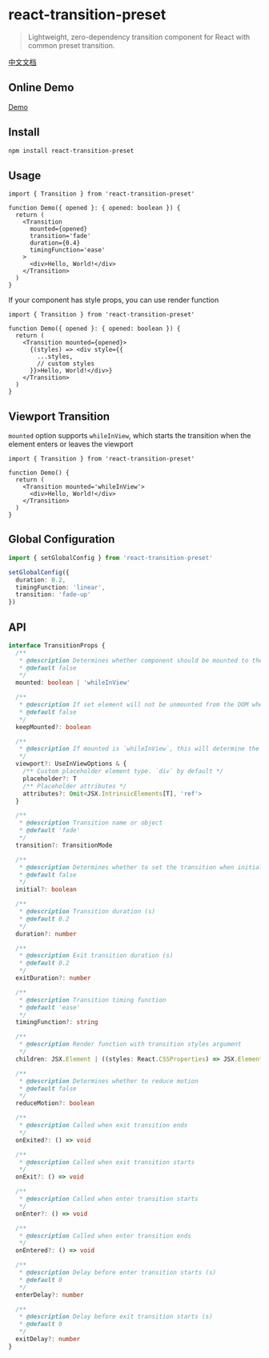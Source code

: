 # react-transition-preset

> Lightweight, zero-dependency transition component for React with common preset transition.

[中文文档](./README.zh.md)

## Online Demo

[Demo](https://hemengke1997.github.io/react-transition-preset/)

## Install

```bash
npm install react-transition-preset
```

## Usage

```tsx
import { Transition } from 'react-transition-preset'

function Demo({ opened }: { opened: boolean }) {
  return (
    <Transition
      mounted={opened}
      transition='fade'
      duration={0.4}
      timingFunction='ease'
    >
      <div>Hello, World!</div>
    </Transition>
  )
}
```

If your component has style props, you can use render function

```tsx
import { Transition } from 'react-transition-preset'

function Demo({ opened }: { opened: boolean }) {
  return (
    <Transition mounted={opened}>
      {(styles) => <div style={{
        ...styles,
        // custom styles
      }}>Hello, World!</div>}
    </Transition>
  )
}
```

## Viewport Transition

`mounted` option supports `whileInView`, which starts the transition when the element enters or leaves the viewport

```tsx
import { Transition } from 'react-transition-preset'

function Demo() {
  return (
    <Transition mounted='whileInView'>
      <div>Hello, World!</div>
    </Transition>
  )
}
```

## Global Configuration

```ts
import { setGlobalConfig } from 'react-transition-preset'

setGlobalConfig({
  duration: 0.2,
  timingFunction: 'linear',
  transition: 'fade-up'
})
```

## API

```ts
interface TransitionProps {
  /**
   * @description Determines whether component should be mounted to the DOM
   * @default false
   */
  mounted: boolean | 'whileInView'

  /**
   * @description If set element will not be unmounted from the DOM when it is hidden, `display: none` styles will be applied instead
   * @default false
   */
  keepMounted?: boolean

  /**
   * @description If mounted is `whileInView`, this will determine the options for the useInView hook
   */
  viewport?: UseInViewOptions & {
    /** Custom placeholder element type. `div` by default */
    placeholder?: T
    /** Placeholder attributes */
    attributes?: Omit<JSX.IntrinsicElements[T], 'ref'>
  }

  /**
   * @description Transition name or object
   * @default 'fade'
   */
  transition?: TransitionMode

  /**
   * @description Determines whether to set the transition when initializing
   * @default false
   */
  initial?: boolean

  /**
   * @description Transition duration (s)
   * @default 0.2
   */
  duration?: number

  /**
   * @description Exit transition duration (s)
   * @default 0.2
   */
  exitDuration?: number

  /**
   * @description Transition timing function
   * @default 'ease'
   */
  timingFunction?: string

  /** 
   * @description Render function with transition styles argument
   */
  children: JSX.Element | ((styles: React.CSSProperties) => JSX.Element)

  /**
   * @description Determines whether to reduce motion
   * @default false
   */
  reduceMotion?: boolean

  /**
   * @description Called when exit transition ends
   */
  onExited?: () => void

  /**
   * @description Called when exit transition starts
   */
  onExit?: () => void

  /**
   * @description Called when enter transition starts
   */
  onEnter?: () => void

  /**
   * @description Called when enter transition ends
   */
  onEntered?: () => void

  /**
   * @description Delay before enter transition starts (s)
   * @default 0
   */
  enterDelay?: number

  /**
   * @description Delay before exit transition starts (s)
   * @default 0
   */
  exitDelay?: number
}
```
